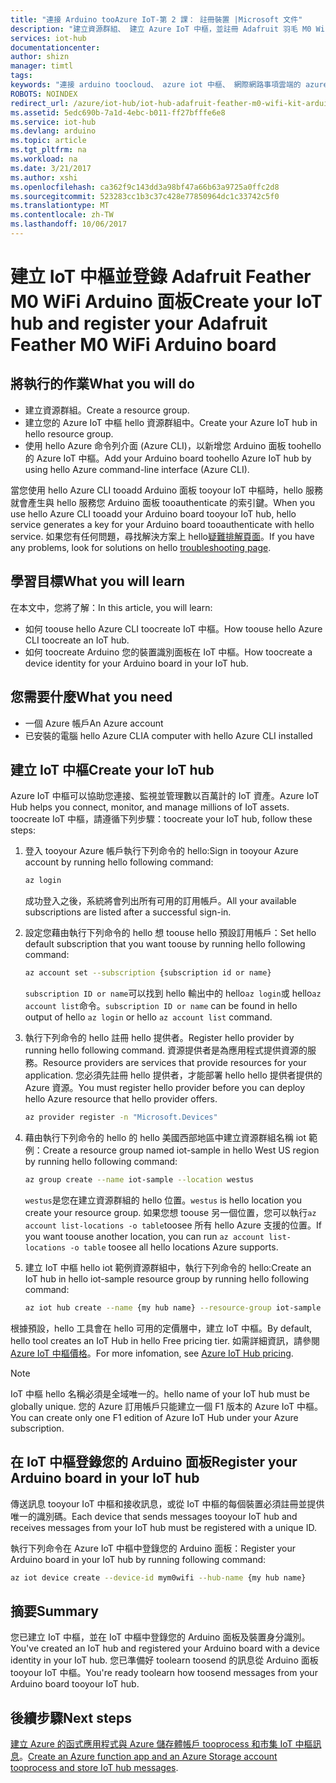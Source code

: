 ```yaml
---
title: "連接 Arduino tooAzure IoT-第 2 課： 註冊裝置 |Microsoft 文件"
description: "建立資源群組、 建立 Azure IoT 中樞，並註冊 Adafruit 羽毛 M0 WiFi hello Azure IoT 中樞中使用 Azure CLI hello。"
services: iot-hub
documentationcenter: 
author: shizn
manager: timtl
tags: 
keywords: "連接 arduino toocloud、 azure iot 中樞、 網際網路事項雲端的 azure iot 中樞建立 arduino 雲端的裝置"
ROBOTS: NOINDEX
redirect_url: /azure/iot-hub/iot-hub-adafruit-feather-m0-wifi-kit-arduino-get-started
ms.assetid: 5edc690b-7a1d-4ebc-b011-ff27bfffe6e8
ms.service: iot-hub
ms.devlang: arduino
ms.topic: article
ms.tgt_pltfrm: na
ms.workload: na
ms.date: 3/21/2017
ms.author: xshi
ms.openlocfilehash: ca362f9c143dd3a98bf47a66b63a9725a0ffc2d8
ms.sourcegitcommit: 523283cc1b3c37c428e77850964dc1c33742c5f0
ms.translationtype: MT
ms.contentlocale: zh-TW
ms.lasthandoff: 10/06/2017
---
```

# <a name="create-your-iot-hub-and-register-your-adafruit-feather-m0-wifi-arduino-board"></a><span data-ttu-id="435fc-104">建立 IoT 中樞並登錄 Adafruit Feather M0 WiFi Arduino 面板</span><span class="sxs-lookup"><span data-stu-id="435fc-104">Create your IoT hub and register your Adafruit Feather M0 WiFi Arduino board</span></span>

## <a name="what-you-will-do"></a><span data-ttu-id="435fc-105">將執行的作業</span><span class="sxs-lookup"><span data-stu-id="435fc-105">What you will do</span></span>
* <span data-ttu-id="435fc-106">建立資源群組。</span><span class="sxs-lookup"><span data-stu-id="435fc-106">Create a resource group.</span></span>
* <span data-ttu-id="435fc-107">建立您的 Azure IoT 中樞 hello 資源群組中。</span><span class="sxs-lookup"><span data-stu-id="435fc-107">Create your Azure IoT hub in hello resource group.</span></span>
* <span data-ttu-id="435fc-108">使用 hello Azure 命令列介面 (Azure CLI)，以新增您 Arduino 面板 toohello 的 Azure IoT 中樞。</span><span class="sxs-lookup"><span data-stu-id="435fc-108">Add your Arduino board toohello Azure IoT hub by using hello Azure command-line interface (Azure CLI).</span></span>

<span data-ttu-id="435fc-109">當您使用 hello Azure CLI tooadd Arduino 面板 tooyour IoT 中樞時，hello 服務就會產生與 hello 服務您 Arduino 面板 tooauthenticate 的索引鍵。</span><span class="sxs-lookup"><span data-stu-id="435fc-109">When you use hello Azure CLI tooadd your Arduino board tooyour IoT hub, hello service generates a key for your Arduino board tooauthenticate with hello service.</span></span> <span data-ttu-id="435fc-110">如果您有任何問題，尋找解決方案上 hello[疑難排解頁面][troubleshoot]。</span><span class="sxs-lookup"><span data-stu-id="435fc-110">If you have any problems, look for solutions on hello [troubleshooting page][troubleshoot].</span></span>

## <a name="what-you-will-learn"></a><span data-ttu-id="435fc-111">學習目標</span><span class="sxs-lookup"><span data-stu-id="435fc-111">What you will learn</span></span>
<span data-ttu-id="435fc-112">在本文中，您將了解：</span><span class="sxs-lookup"><span data-stu-id="435fc-112">In this article, you will learn:</span></span>
* <span data-ttu-id="435fc-113">如何 toouse hello Azure CLI toocreate IoT 中樞。</span><span class="sxs-lookup"><span data-stu-id="435fc-113">How toouse hello Azure CLI toocreate an IoT hub.</span></span>
* <span data-ttu-id="435fc-114">如何 toocreate Arduino 您的裝置識別面板在 IoT 中樞。</span><span class="sxs-lookup"><span data-stu-id="435fc-114">How toocreate a device identity for your Arduino board in your IoT hub.</span></span>

## <a name="what-you-need"></a><span data-ttu-id="435fc-115">您需要什麼</span><span class="sxs-lookup"><span data-stu-id="435fc-115">What you need</span></span>
* <span data-ttu-id="435fc-116">一個 Azure 帳戶</span><span class="sxs-lookup"><span data-stu-id="435fc-116">An Azure account</span></span>
* <span data-ttu-id="435fc-117">已安裝的電腦 hello Azure CLI</span><span class="sxs-lookup"><span data-stu-id="435fc-117">A computer with hello Azure CLI installed</span></span>

## <a name="create-your-iot-hub"></a><span data-ttu-id="435fc-118">建立 IoT 中樞</span><span class="sxs-lookup"><span data-stu-id="435fc-118">Create your IoT hub</span></span>
<span data-ttu-id="435fc-119">Azure IoT 中樞可以協助您連接、監視並管理數以百萬計的 IoT 資產。</span><span class="sxs-lookup"><span data-stu-id="435fc-119">Azure IoT Hub helps you connect, monitor, and manage millions of IoT assets.</span></span> <span data-ttu-id="435fc-120">toocreate IoT 中樞，請遵循下列步驟：</span><span class="sxs-lookup"><span data-stu-id="435fc-120">toocreate your IoT hub, follow these steps:</span></span>

1. <span data-ttu-id="435fc-121">登入 tooyour Azure 帳戶執行下列命令的 hello:</span><span class="sxs-lookup"><span data-stu-id="435fc-121">Sign in tooyour Azure account by running hello following command:</span></span>

   ```bash
   az login
   ```

   <span data-ttu-id="435fc-122">成功登入之後，系統將會列出所有可用的訂用帳戶。</span><span class="sxs-lookup"><span data-stu-id="435fc-122">All your available subscriptions are listed after a successful sign-in.</span></span>

2. <span data-ttu-id="435fc-123">設定您藉由執行下列命令的 hello 想 toouse hello 預設訂用帳戶：</span><span class="sxs-lookup"><span data-stu-id="435fc-123">Set hello default subscription that you want toouse by running hello following command:</span></span>

   ```bash
   az account set --subscription {subscription id or name}
   ```

   <span data-ttu-id="435fc-124">`subscription ID or name`可以找到 hello 輸出中的 hello`az login`或 hello`az account list`命令。</span><span class="sxs-lookup"><span data-stu-id="435fc-124">`subscription ID or name` can be found in hello output of hello `az login` or hello `az account list` command.</span></span>

3. <span data-ttu-id="435fc-125">執行下列命令的 hello 註冊 hello 提供者。</span><span class="sxs-lookup"><span data-stu-id="435fc-125">Register hello provider by running hello following command.</span></span> <span data-ttu-id="435fc-126">資源提供者是為應用程式提供資源的服務。</span><span class="sxs-lookup"><span data-stu-id="435fc-126">Resource providers are services that provide resources for your application.</span></span> <span data-ttu-id="435fc-127">您必須先註冊 hello 提供者，才能部署 hello hello 提供者提供的 Azure 資源。</span><span class="sxs-lookup"><span data-stu-id="435fc-127">You must register hello provider before you can deploy hello Azure resource that hello provider offers.</span></span>

   ```bash
   az provider register -n "Microsoft.Devices"
   ```
4. <span data-ttu-id="435fc-128">藉由執行下列命令的 hello 的 hello 美國西部地區中建立資源群組名稱 iot 範例：</span><span class="sxs-lookup"><span data-stu-id="435fc-128">Create a resource group named iot-sample in hello West US region by running hello following command:</span></span>

   ```bash
   az group create --name iot-sample --location westus
   ```

   <span data-ttu-id="435fc-129">`westus`是您在建立資源群組的 hello 位置。</span><span class="sxs-lookup"><span data-stu-id="435fc-129">`westus` is hello location you create your resource group.</span></span> <span data-ttu-id="435fc-130">如果您想 toouse 另一個位置，您可以執行`az account list-locations -o table`toosee 所有 hello Azure 支援的位置。</span><span class="sxs-lookup"><span data-stu-id="435fc-130">If you want toouse another location, you can run `az account list-locations -o table` toosee all hello locations Azure supports.</span></span>

5. <span data-ttu-id="435fc-131">建立 IoT 中樞 hello iot 範例資源群組中，執行下列命令的 hello:</span><span class="sxs-lookup"><span data-stu-id="435fc-131">Create an IoT hub in hello iot-sample resource group by running hello following command:</span></span>

   ```bash
   az iot hub create --name {my hub name} --resource-group iot-sample
   ```

<span data-ttu-id="435fc-132">根據預設，hello 工具會在 hello 可用的定價層中，建立 IoT 中樞。</span><span class="sxs-lookup"><span data-stu-id="435fc-132">By default, hello tool creates an IoT Hub in hello Free pricing tier.</span></span> <span data-ttu-id="435fc-133">如需詳細資訊，請參閱 [Azure IoT 中樞價格](https://azure.microsoft.com/pricing/details/iot-hub/)。</span><span class="sxs-lookup"><span data-stu-id="435fc-133">For more infomation, see [Azure IoT Hub pricing](https://azure.microsoft.com/pricing/details/iot-hub/).</span></span>

> [!NOTE]
> <span data-ttu-id="435fc-134">IoT 中樞 hello 名稱必須是全域唯一的。</span><span class="sxs-lookup"><span data-stu-id="435fc-134">hello name of your IoT hub must be globally unique.</span></span>
> <span data-ttu-id="435fc-135">您的 Azure 訂用帳戶只能建立一個 F1 版本的 Azure IoT 中樞。</span><span class="sxs-lookup"><span data-stu-id="435fc-135">You can create only one F1 edition of Azure IoT Hub under your Azure subscription.</span></span>

## <a name="register-your-arduino-board-in-your-iot-hub"></a><span data-ttu-id="435fc-136">在 IoT 中樞登錄您的 Arduino 面板</span><span class="sxs-lookup"><span data-stu-id="435fc-136">Register your Arduino board in your IoT hub</span></span>
<span data-ttu-id="435fc-137">傳送訊息 tooyour IoT 中樞和接收訊息，或從 IoT 中樞的每個裝置必須註冊並提供唯一的識別碼。</span><span class="sxs-lookup"><span data-stu-id="435fc-137">Each device that sends messages tooyour IoT hub and receives messages from your IoT hub must be registered with a unique ID.</span></span>

<span data-ttu-id="435fc-138">執行下列命令在 Azure IoT 中樞中登錄您的 Arduino 面板：</span><span class="sxs-lookup"><span data-stu-id="435fc-138">Register your Arduino board in your IoT hub by running following command:</span></span>

```bash
az iot device create --device-id mym0wifi --hub-name {my hub name}
```

## <a name="summary"></a><span data-ttu-id="435fc-139">摘要</span><span class="sxs-lookup"><span data-stu-id="435fc-139">Summary</span></span>
<span data-ttu-id="435fc-140">您已建立 IoT 中樞，並在 IoT 中樞中登錄您的 Arduino 面板及裝置身分識別。</span><span class="sxs-lookup"><span data-stu-id="435fc-140">You've created an IoT hub and registered your Arduino board with a device identity in your IoT hub.</span></span> <span data-ttu-id="435fc-141">您已準備好 toolearn toosend 的訊息從 Arduino 面板 tooyour IoT 中樞。</span><span class="sxs-lookup"><span data-stu-id="435fc-141">You're ready toolearn how toosend messages from your Arduino board tooyour IoT hub.</span></span>

## <a name="next-steps"></a><span data-ttu-id="435fc-142">後續步驟</span><span class="sxs-lookup"><span data-stu-id="435fc-142">Next steps</span></span>
<span data-ttu-id="435fc-143">[建立 Azure 的函式應用程式與 Azure 儲存體帳戶 tooprocess 和市集 IoT 中樞訊息][process-and-store-iot-hub-messages]。</span><span class="sxs-lookup"><span data-stu-id="435fc-143">[Create an Azure function app and an Azure Storage account tooprocess and store IoT hub messages][process-and-store-iot-hub-messages].</span></span>


<!-- Images and links -->

[troubleshoot]: iot-hub-adafruit-feather-m0-wifi-kit-arduino-troubleshooting.md
[process-and-store-iot-hub-messages]: iot-hub-adafruit-feather-m0-wifi-kit-arduino-lesson3-deploy-resource-manager-template.md